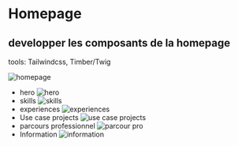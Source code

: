 # Homepage

## developper les composants de la homepage

tools: Tailwindcss, Timber/Twig

![homepage](./homepage.png)

- hero
  ![hero](./hero.png)
- skills
  ![skills](./skills.png)
- experiences
  ![experiences](./parcour-pro.png)
- Use case projects
  ![use case projects](./usecase-projet.png)
- parcours professionnel
  ![parcour pro](./parcour-pro.png)
- Information
  ![information](./information.png)
